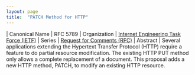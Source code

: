 ```yaml
---
layout: page
title:  "PATCH Method for HTTP"
---
```


| Canonical Name | RFC 5789
| Organization | [Internet Engineering Task Force (IETF)](..)
| Series | [Request for Comments (RFC)](..)
| Abstract | Several applications extending the Hypertext Transfer Protocol (HTTP) require a feature to do partial resource modification. The existing HTTP PUT method only allows a complete replacement of a document. This proposal adds a new HTTP method, PATCH, to modify an existing HTTP resource.